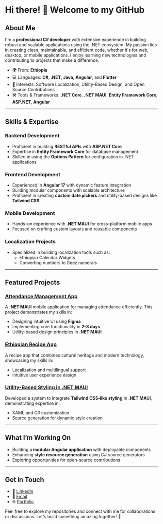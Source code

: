 # Hi there! 👋 Welcome to my GitHub

## About Me
I'm a **professional C# developer** with extensive experience in building robust and scalable applications using the .NET ecosystem. My passion lies in creating clean, maintainable, and efficient code, whether it's for web, desktop, or mobile applications. I enjoy learning new technologies and contributing to projects that make a difference.

- 🌍 From: **Ethiopia**
- 💻 Languages: **C#**, **.NET**, **Java**, **Angular**, and **Flutter**
- 🌟 Interests: Software Localization, Utility-Based Design, and Open Source Contributions
- 🛠️ Tools & Frameworks: **.NET Core**, **.NET MAUI**, **Entity Framework Core**, **ASP.NET**, **Angular**

---

## Skills & Expertise

### Backend Development
- Proficient in building **RESTful APIs** with **ASP.NET Core**
- Expertise in **Entity Framework Core** for database management
- Skilled in using the **Options Pattern** for configuration in .NET applications

### Frontend Development
- Experienced in **Angular 17** with dynamic feature integration
- Building modular components with scalable architecture
- Proficient in creating **custom date pickers** and utility-based designs like **Tailwind CSS**

### Mobile Development
- Hands-on experience with **.NET MAUI** for cross-platform mobile apps
- Focused on crafting custom layouts and reusable components

### Localization Projects
- Specialized in building localization tools such as:
  - Ethiopian Calendar Widgets
  - Converting numbers to Geez numerals

---

## Featured Projects

### [Attendance Management App](#)
A **.NET MAUI** mobile application for managing attendance efficiently. This project demonstrates my skills in:
- Designing intuitive UI using **Figma**
- Implementing core functionality in **2-3 days**
- Utility-based design principles in **.NET MAUI**

### [Ethiopian Recipe App](#)
A recipe app that combines cultural heritage and modern technology, showcasing my skills in:
- Localization and multilingual support
- Intuitive user experience design

### [Utility-Based Styling in .NET MAUI](#)
Developed a system to integrate **Tailwind CSS-like styling** in **.NET MAUI**, demonstrating expertise in:
- XAML and C# customization
- Source generation for dynamic style creation

---

## What I’m Working On
- Building a **modular Angular application** with deployable components
- Enhancing **style resource generation** using C# source generators
- Exploring opportunities for open-source contributions

---

## Get in Touch
- 💼 [LinkedIn](https://www.linkedin.com/in/natidotnet)
- 📧 [Email](natidotnet@gmail.com)
- 🌐 [Portfolio](https://nati-net-portfolio.vercel.app/en)

Feel free to explore my repositories and connect with me for collaborations or discussions. Let's build something amazing together! 🚀
